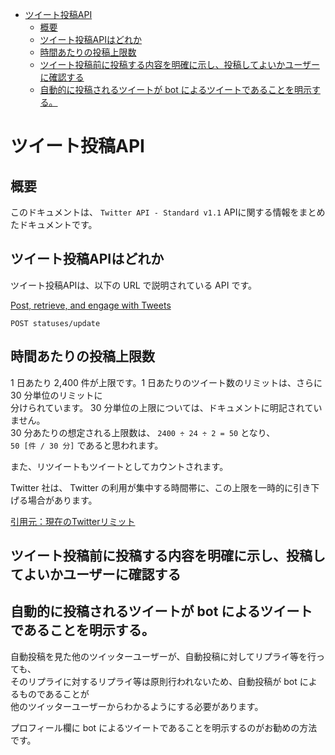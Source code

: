 <!-- TOC START min:1 max:3 link:true asterisk:false update:true -->
- [ツイート投稿API](#ツイート投稿api)
  - [概要](#概要)
  - [ツイート投稿APIはどれか](#ツイート投稿apiはどれか)
  - [時間あたりの投稿上限数](#時間あたりの投稿上限数)
  - [ツイート投稿前に投稿する内容を明確に示し、投稿してよいかユーザーに確認する](#ツイート投稿前に投稿する内容を明確に示し投稿してよいかユーザーに確認する)
  - [自動的に投稿されるツイートが bot によるツイートであることを明示する。](#自動的に投稿されるツイートが-bot-によるツイートであることを明示する)
<!-- TOC END -->


# ツイート投稿API

## 概要

このドキュメントは、 `Twitter API - Standard v1.1` APIに関する情報をまとめたドキュメントです。


## ツイート投稿APIはどれか

ツイート投稿APIは、以下の URL で説明されている API です。

[Post, retrieve, and engage with Tweets](https://developer.twitter.com/en/docs/twitter-api/v1/tweets/post-and-engage/api-reference/post-statuses-update)

 `POST statuses/update`


## 時間あたりの投稿上限数

1 日あたり 2,400 件が上限です。1 日あたりのツイート数のリミットは、さらに 30 分単位のリミットに  
分けられています。 30 分単位の上限については、ドキュメントに明記されていません。  
30 分あたりの想定される上限数は、 `2400 ÷ 24 ÷ 2 = 50` となり、  
`50 [件 / 30 分]` であると思われます。

また、リツイートもツイートとしてカウントされます。

Twitter 社は、 Twitter の利用が集中する時間帯に、この上限を一時的に引き下げる場合があります。

[引用元：現在のTwitterリミット](https://help.twitter.com/ja/rules-and-policies/twitter-limits)


## ツイート投稿前に投稿する内容を明確に示し、投稿してよいかユーザーに確認する


## 自動的に投稿されるツイートが bot によるツイートであることを明示する。

自動投稿を見た他のツイッターユーザーが、自動投稿に対してリプライ等を行っても、  
そのリプライに対するリプライ等は原則行われないため、自動投稿が bot によるものであることが  
他のツイッターユーザーからわかるようにする必要があります。

プロフィール欄に bot によるツイートであることを明示するのがお勧めの方法です。

